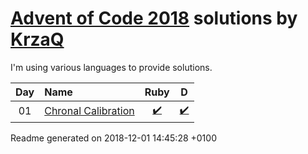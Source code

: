 [Advent of Code 2018](https://adventofcode.com) solutions by [KrzaQ][kq]
========================

I'm using various languages to provide solutions.

| Day | Name | Ruby | D |
|:---:|:---|:---:|:---:|
| 01 | [Chronal Calibration][day01] | [:heavy_check_mark:](solutions/day01/main.rb) | [:heavy_check_mark:](solutions/day01/main.d) |

[day01]: https://adventofcode.com/2018/day/1

[kq]: https://dev.krzaq.cc

Readme generated on 2018-12-01 14:45:28 +0100